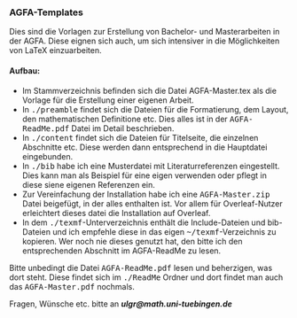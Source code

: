 <?xml version="1.0" encoding="utf-8"?>
### AGFA-Templates
<p>
Dies sind die Vorlagen zur Erstellung von Bachelor- und Masterarbeiten in der AGFA. 
Diese eignen sich auch, um sich intensiver in die Möglichkeiten von LaTeX einzuarbeiten. 
</p>
<p>
<h4>Aufbau:</h4>
<ul>
	<li>Im Stammverzeichnis befinden sich die Datei AGFA-Master.tex als die Vorlage für die Erstellung einer eigenen Arbeit.</li>	
	<li>In <tt>./preamble</tt> findet sich die Dateien für die Formatierung, dem Layout, den mathematischen Definitione etc. 
	Dies alles ist in der <tt>AGFA-ReadMe.pdf</tt> Datei im Detail beschrieben. 
	 </li>
	 <li>In <tt>./content</tt> findet sich die Dateien für Titelseite, die einzelnen Abschnitte etc.
	 Diese werden dann entsprechend in die Hauptdatei eingebunden.</li>
	<li>In <tt>./bib</tt> habe ich eine Musterdatei mit Literaturreferenzen eingestellt.
	Dies kann man als Beispiel für eine eigen verwenden oder pflegt in diese siene eigenen Referenzen ein.</li>
	<li>Zur Vereinfachung der Installation habe ich eine <tt>AGFA-Master.zip</tt> Datei beigefügt, in der alles enthalten ist.
	Vor allem für Overleaf-Nutzer erleichtert dieses datei die Installation auf Overleaf.</li>
	<li>In dem <tt>./texmf</tt>-Unterverzeichnis enthält die Include-Dateien und bib-Dateien und ich empfehle diese in das eigen <tt>~/texmf</tt>-Verzeichnis zu kopieren.
	Wer noch nie dieses genutzt hat, den bitte ich den entsprechenden Abschnitt im AGFA-ReadMe zu lesen.</li>
</ul>
</p>
<p>
Bitte unbedingt die Datei <tt>AGFA-ReadMe.pdf</tt> lesen und beherzigen, was dort steht. 
Diese findet sich im <tt>./ReadMe</tt> Ordner und dort findet man auch das <tt>AGFA-Master.pdf</tt> nochmals.
</p>
<p>
Fragen, Wünsche etc. bitte an <em><b>ulgr@math.uni-tuebingen.de</b></em>
</p>




